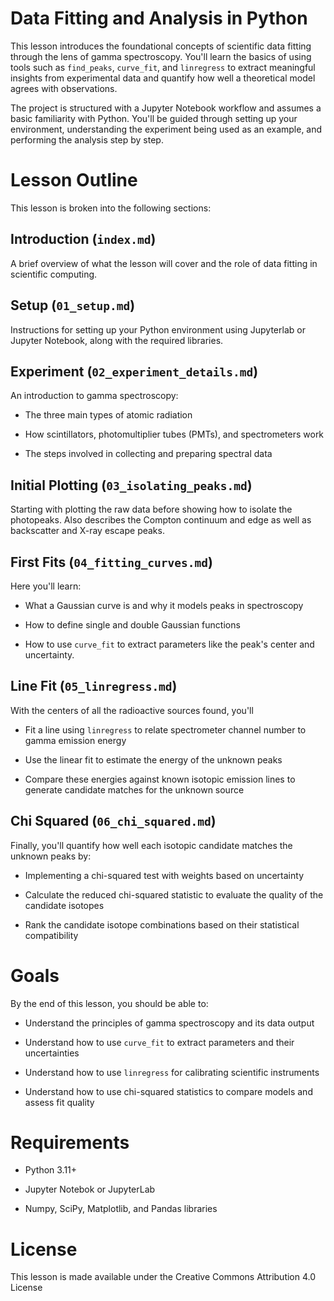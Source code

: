 # Data Fitting and Analysis in Python
This lesson introduces the foundational concepts of scientific data fitting through the lens of gamma spectroscopy. You'll learn the basics of using tools such as `find_peaks`, `curve_fit`, and `linregress` to extract meaningful insights from experimental data and quantify how well a theoretical model agrees with observations.

The project is structured with a Jupyter Notebook workflow and assumes a basic familiarity with Python. You'll be guided through setting up your environment, understanding the experiment being used as an example, and performing the analysis step by step.

# Lesson Outline
This lesson is broken into the following sections:
## Introduction (`index.md`)
A brief overview of what the lesson will cover and the role of data fitting in scientific computing.
## Setup (`01_setup.md`)
Instructions for setting up your Python environment using Jupyterlab or Jupyter Notebook, along with the required libraries.
## Experiment (`02_experiment_details.md`)
An introduction to gamma spectroscopy:

* The three main types of atomic radiation

* How scintillators, photomultiplier tubes (PMTs), and spectrometers work

* The steps involved in collecting and preparing spectral data
## Initial Plotting (`03_isolating_peaks.md`)
Starting with plotting the raw data before showing how to isolate the photopeaks. Also describes the Compton continuum and edge as well as backscatter and X-ray escape peaks.
## First Fits (`04_fitting_curves.md`)
Here you'll learn:

* What a Gaussian curve is and why it models peaks in spectroscopy

* How to define single and double Gaussian functions

* How to use `curve_fit` to extract parameters like the peak's center and uncertainty.
## Line Fit (`05_linregress.md`)
With the centers of all the radioactive sources found, you'll

* Fit a line using `linregress` to relate spectrometer channel number to gamma emission energy

* Use the linear fit to estimate the energy of the unknown peaks

* Compare these energies against known isotopic emission lines to generate candidate matches for the unknown source
## Chi Squared (`06_chi_squared.md`)
Finally, you'll quantify how well each isotopic candidate matches the unknown peaks by:

* Implementing a chi-squared test with weights based on uncertainty

* Calculate the reduced chi-squared statistic to evaluate the quality of the candidate isotopes

* Rank the candidate isotope combinations based on their statistical compatibility
# Goals
By the end of this lesson, you should be able to:

* Understand the principles of gamma spectroscopy and its data output

* Understand how to use `curve_fit` to extract parameters and their uncertainties

* Understand how to use `linregress` for calibrating scientific instruments

* Understand how to use chi-squared statistics to compare models and assess fit quality
# Requirements

* Python 3.11+

* Jupyter Notebok or JupyterLab

* Numpy, SciPy, Matplotlib, and Pandas libraries
# License
This lesson is made available under the Creative Commons Attribution 4.0 License